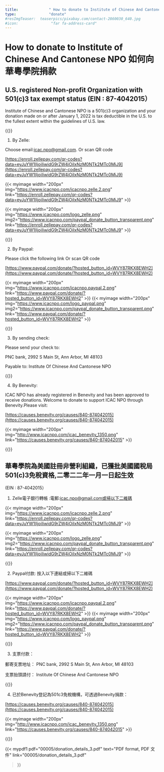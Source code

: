```yaml
---
title:              " How to donate to Institute of Chinese And Cantonese NPO 如何向華粵學院捐款 "
type:               "donate"
#resImgTeaser:  teaserpics/pixabay.com/contact-2860030_640.jpg
#icon:               "far fa-address-card"
---
```



# How to donate to Institute of Chinese And Cantonese NPO 如何向華粵學院捐款

## U.S. registered Non-profit Organization with 501(c)3 tax exempt status (EIN : 87-4042015）

Institute of Chinese and Cantonese NPO is a 501(c)3 organization and your donation made on or after January 1, 2022 is tax deductible in the U.S. to the fullest extent within the guidelines of U.S. law.

{{<my2horizontalruleline  >}}

1. By Zelle:

Choose email:icac.npo@gmail.com. Or scan QR code

[https://enroll.zellepay.com/qr-codes?data=eyJuYW1lIjoiIiwidG9rZW4iOiIxNzM0NTk2MTc0MiJ9](https://enroll.zellepay.com/qr-codes?data=eyJuYW1lIjoiIiwidG9rZW4iOiIxNzM0NTk2MTc0MiJ9)

{{< myimage width="200px"                        img="https://www.icacnpo.com/icacnpo.zelle.2.png"
link="https://enroll.zellepay.com/qr-codes?data=eyJuYW1lIjoiIiwidG9rZW4iOiIxNzM0NTk2MTc0MiJ9" >}}

{{< myimage width="200px" img="https://www.icacnpo.com/logo_zelle.png"
img2="https://www.icacnpo.com/paypal_donate_button_transparent.png"
link="https://enroll.zellepay.com/qr-codes?data=eyJuYW1lIjoiIiwidG9rZW4iOiIxNzM0NTk2MTc0MiJ9" >}}

{{<my2horizontalruleline  >}}

2. By Paypal:

Please click the following link Or scan QR code

[https://www.paypal.com/donate/?hosted_button_id=WVY87RKX8EWH2](https://www.paypal.com/donate/?hosted_button_id=WVY87RKX8EWH2)

{{< myimage width="200px" img="https://www.icacnpo.com/icacnpo.paypal.2.png"
link="https://www.paypal.com/donate/?hosted_button_id=WVY87RKX8EWH2" >}}
{{< myimage width="200px" img="https://www.icacnpo.com/logo_paypal.png"
img2="https://www.icacnpo.com/paypal_donate_button_transparent.png"
link="https://www.paypal.com/donate/?hosted_button_id=WVY87RKX8EWH2" >}}


{{<my2horizontalruleline  >}}


3. By sending check: 

Please send your check to: 

PNC bank, 2992 S Main St, Ann Arbor, MI 48103

Payable to: Institute Of Chinese And Cantonese NPO

{{<my2horizontalruleline  >}}

4. By Benevity:

ICAC NPO has already registered in Benevity and has been approved to receive donations. Welcome to donate to support ICAC NPO through Benevity.Please visit: 

[https://causes.benevity.org/causes/840-874042015](https://causes.benevity.org/causes/840-874042015)

{{< myimage width="200px" img="http://www.icacnpo.com/icac_benevity_1350.png"
link="https://causes.benevity.org/causes/840-874042015" >}}

{{<my2horizontalruleline  >}}

## 華粵學院為美國註冊非營利組織，已獲批美國國稅局501(c)3免稅資格,二零二二年一月一日起生效  

(EIN : 87-4042015）

1. Zelle電子銀行轉帳 :電郵:icac.npo@gmail.com或掃以下二維碼

{{< myimage width="200px"                        img="https://www.icacnpo.com/icacnpo.zelle.2.png"
link="https://enroll.zellepay.com/qr-codes?data=eyJuYW1lIjoiIiwidG9rZW4iOiIxNzM0NTk2MTc0MiJ9" >}}

{{< myimage width="200px" img="https://www.icacnpo.com/logo_zelle.png"
img2="https://www.icacnpo.com/paypal_donate_button_transparent.png"
link="https://enroll.zellepay.com/qr-codes?data=eyJuYW1lIjoiIiwidG9rZW4iOiIxNzM0NTk2MTc0MiJ9" >}}

{{<my2horizontalruleline  >}}

2. Paypal付款: 按入以下連結或掃以下二維碼

[https://www.paypal.com/donate/?hosted_button_id=WVY87RKX8EWH2](https://www.paypal.com/donate/?hosted_button_id=WVY87RKX8EWH2)

{{< myimage width="200px" img="https://www.icacnpo.com/icacnpo.paypal.2.png"  
link="https://www.paypal.com/donate/?hosted_button_id=WVY87RKX8EWH2" >}}
{{< myimage width="200px" img="https://www.icacnpo.com/logo_paypal.png"
img2="https://www.icacnpo.com/paypal_donate_button_transparent.png"
link="https://www.paypal.com/donate/?hosted_button_id=WVY87RKX8EWH2" >}}

{{<my2horizontalruleline  >}}


3. 支票付款：

郵寄支票地址： PNC bank, 2992 S Main St, Ann Arbor, MI 48103

支票抬頭請付： Institute Of Chinese And Cantonese NPO

{{<my2horizontalruleline  >}}

4. 已於Benevity登記為501c3免稅機構，可透過Benevity捐款：

[https://causes.benevity.org/causes/840-874042015](https://causes.benevity.org/causes/840-874042015)

{{< myimage width="200px" img="http://www.icacnpo.com/icac_benevity_1350.png"
link="https://causes.benevity.org/causes/840-874042015" >}}

{{<my2horizontalruleline  >}}






{{< mypdf1 pdf="00005/donation_details_3.pdf"
text="PDF format, PDF 文件"
link="00005/donation_details_3.pdf"
>}}



